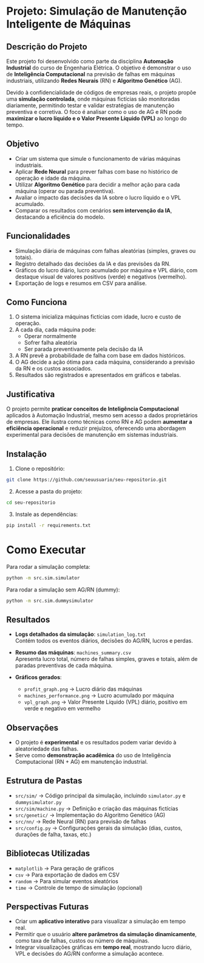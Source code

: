 # Projeto: Simulação de Manutenção Inteligente de Máquinas

## Descrição do Projeto
Este projeto foi desenvolvido como parte da disciplina **Automação Industrial** do curso de Engenharia Elétrica. O objetivo é demonstrar o uso de **Inteligência Computacional** na previsão de falhas em máquinas industriais, utilizando **Redes Neurais** (RN) e **Algoritmo Genético** (AG).

Devido à confidencialidade de códigos de empresas reais, o projeto propõe uma **simulação controlada**, onde máquinas fictícias são monitoradas diariamente, permitindo testar e validar estratégias de manutenção preventiva e corretiva. O foco é analisar como o uso de AG e RN pode **maximizar o lucro líquido e o Valor Presente Líquido (VPL)** ao longo do tempo.

## Objetivo
- Criar um sistema que simule o funcionamento de várias máquinas industriais.
- Aplicar **Rede Neural** para prever falhas com base no histórico de operação e idade da máquina.
- Utilizar **Algoritmo Genético** para decidir a melhor ação para cada máquina (operar ou parada preventiva).
- Avaliar o impacto das decisões da IA sobre o lucro líquido e o VPL acumulado.
- Comparar os resultados com cenários **sem intervenção da IA**, destacando a eficiência do modelo.

## Funcionalidades
- Simulação diária de máquinas com falhas aleatórias (simples, graves ou totais).  
- Registro detalhado das decisões da IA e das previsões da RN.  
- Gráficos do lucro diário, lucro acumulado por máquina e VPL diário, com destaque visual de valores positivos (verde) e negativos (vermelho).  
- Exportação de logs e resumos em CSV para análise.

## Como Funciona
1. O sistema inicializa máquinas fictícias com idade, lucro e custo de operação.  
2. A cada dia, cada máquina pode:
   - Operar normalmente
   - Sofrer falha aleatória
   - Ser parada preventivamente pela decisão da IA
3. A RN prevê a probabilidade de falha com base em dados históricos.  
4. O AG decide a ação ótima para cada máquina, considerando a previsão da RN e os custos associados.  
5. Resultados são registrados e apresentados em gráficos e tabelas.  

## Justificativa
O projeto permite **praticar conceitos de Inteligência Computacional** aplicados à Automação Industrial, mesmo sem acesso a dados proprietários de empresas. Ele ilustra como técnicas como RN e AG podem **aumentar a eficiência operacional** e reduzir prejuízos, oferecendo uma abordagem experimental para decisões de manutenção em sistemas industriais.

## Instalação
1. Clone o repositório:
```bash
git clone https://github.com/seuusuario/seu-repositorio.git
```
2. Acesse a pasta do projeto:

```bash
cd seu-repositorio
```

3. Instale as dependências:
```bash
pip install -r requirements.txt
```
# Como Executar

Para rodar a simulação completa:
```bash
python -m src.sim.simulator
```

Para rodar a simulação sem AG/RN (dummy):
```bash
python -m src.sim.dummysimulator
```

## Resultados

- **Logs detalhados da simulação**: `simulation_log.txt`  
  Contém todos os eventos diários, decisões do AG/RN, lucros e perdas.

- **Resumo das máquinas**: `machines_summary.csv`  
  Apresenta lucro total, número de falhas simples, graves e totais, além de paradas preventivas de cada máquina.

- **Gráficos gerados**:
  - `profit_graph.png` → Lucro diário das máquinas
  - `machines_performance.png` → Lucro acumulado por máquina
  - `vpl_graph.png` → Valor Presente Líquido (VPL) diário, positivo em verde e negativo em vermelho

## Observações

- O projeto é **experimental** e os resultados podem variar devido à aleatoriedade das falhas.
- Serve como **demonstração acadêmica** do uso de Inteligência Computacional (RN + AG) em manutenção industrial.

## Estrutura de Pastas

- `src/sim/` → Código principal da simulação, incluindo `simulator.py` e `dummysimulator.py`  
- `src/sim/machine.py` → Definição e criação das máquinas fictícias  
- `src/genetic/` → Implementação do Algoritmo Genético (AG)  
- `src/nn/` → Rede Neural (RN) para previsão de falhas  
- `src/config.py` → Configurações gerais da simulação (dias, custos, durações de falha, taxas, etc.)

## Bibliotecas Utilizadas

- `matplotlib` → Para geração de gráficos  
- `csv` → Para exportação de dados em CSV  
- `random` → Para simular eventos aleatórios  
- `time` → Controle de tempo de simulação (opcional)

## Perspectivas Futuras

- Criar um **aplicativo interativo** para visualizar a simulação em tempo real.  
- Permitir que o usuário **altere parâmetros da simulação dinamicamente**, como taxa de falhas, custos ou número de máquinas.  
- Integrar visualizações gráficas em **tempo real**, mostrando lucro diário, VPL e decisões do AG/RN conforme a simulação acontece.
